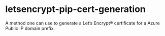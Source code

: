# letsencrypt-pip-cert-generation
A method one can use to generate a Let’s Encrypt® certificate for a Azure Public IP domain prefix.
